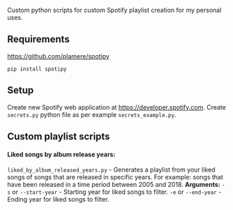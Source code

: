 Custom python scripts for custom Spotify playlist creation
for my personal uses.

## Requirements
https://github.com/plamere/spotipy
```
pip install spotipy
```

## Setup
Create new Spotify web application at https://developer.spotify.com. 
Create `secrets.py` python file as per example `secrets_example.py`.

## Custom playlist scripts
#### Liked songs by album release years:
`liked_by_album_released_years.py` - Generates a playlist from your liked songs
of songs that are released in specific years. For example:
songs that have been released in a time period between 2005 and 2018.
**Arguments:**
`-s` or `--start-year` - Starting year for liked songs to filter.
`-e` or `--end-year` - Ending year for liked songs to filter.
